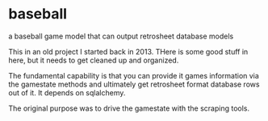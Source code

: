 # baseball
a baseball game model that can output retrosheet database models

This in an old project I started back in 2013.  THere is some good stuff in here, but it needs to get cleaned up and organized.  

The fundamental capability is that you can provide it games information via the gamestate methods and ultimately get retrosheet format database rows out of it.  It depends on sqlalchemy.  

The original purpose was to drive the gamestate with the scraping tools.
